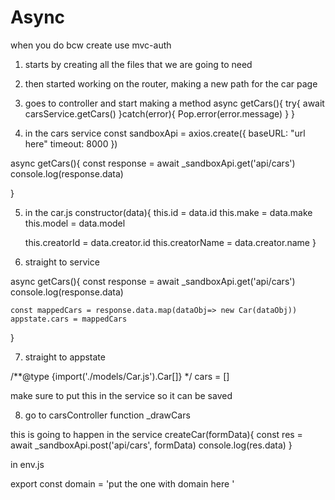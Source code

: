 # Async


when you do bcw create use mvc-auth

1. starts by creating all the files that we are going to need

2. then started working on the router, making a new path for the car page

3. goes to controller and start making a method
 async getCars(){
    try{
        await carsService.getCars()
    }catch(error){
        Pop.error(error.message)
    }
 }

 4. in the cars service
const sandboxApi = axios.create({
    baseURL: "url here"
    timeout: 8000
})

 async getCars(){
    const response = await _sandboxApi.get('api/cars')
    console.log(response.data)

 }


 5. in the car.js
 constructor(data){
    this.id = data.id
    this.make = data.make
    this.model = data.model
    <!-- this.creator = data.creator don't really need this one -->
    this.creatorId = data.creator.id
    this.creatorName = data.creator.name
 }

 6. straight to service 
 
async getCars(){
    const response = await _sandboxApi.get('api/cars')
    console.log(response.data)

    const mappedCars = response.data.map(dataObj=> new Car(dataObj))
    appstate.cars = mappedCars
 }

 7. straight to appstate

/**@type {import('./models/Car.js').Car[]} */
 cars = []

 make sure to put this in the service so it can be saved 

 8. go to carsController 
 function _drawCars


 this is going to happen in the service 
 createCar(formData){
    const res = await _sandboxApi.post('api/cars', formData)
    console.log(res.data)
 }


in env.js 

export const domain = 'put the one with domain here '